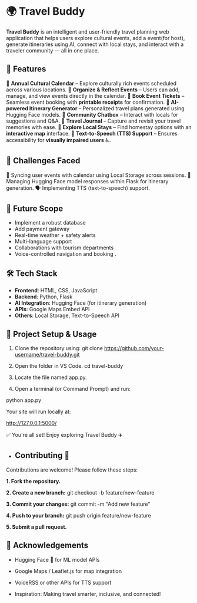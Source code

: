 # 🌍 Travel Buddy

**Travel Buddy** is an intelligent and user-friendly travel planning web application that helps users explore cultural events, add a event(for host), generate itineraries using AI, connect with local stays, and interact with a traveler community — all in one place.

## 🚀 Features
 
🔹 **Annual Cultural Calendar** – Explore culturally rich events scheduled across various locations.
🔹 **Organize & Reflect Events** – Users can add, manage, and view events directly in the calendar.
🔹 **Book Event Tickets** – Seamless event booking with **printable receipts** for confirmation.
🔹 **AI-powered Itinerary Generator** – Personalized travel plans generated using Hugging Face models.
🔹 **Community Chatbox** – Interact with locals for suggestions and Q&A.
🔹 **Travel Journal** – Capture and revisit your travel memories with ease.
🔹 **Explore Local Stays** – Find homestay options with an **interactive map** interface.
🔹 **Text-to-Speech (TTS) Support** – Ensures accessibility for **visually impaired users** ♿.


## 🧩 Challenges Faced

🔄 Syncing user events with calendar using Local Storage across sessions.
🧠 Managing Hugging Face model responses within Flask for itinerary generation.
🗣️ Implementing  TTS (text-to-speech) support.


## 🌱 Future Scope

- Implement a robust database
- Add payment gateway
- Real-time weather + safety alerts
- Multi-language support
- Collaborations with tourism departments
- Voice-controlled navigation and booking .
  
## 🛠️ Tech Stack

- **Frontend**: HTML, CSS, JavaScript
- **Backend**: Python, Flask
- **AI Integration**: Hugging Face (for itinerary generation)
- **APIs**: Google Maps Embed API
- **Others**: Local Storage, Text-to-Speech API

## 🔧 Project Setup & Usage
1. Clone the repository using:
 git clone https://github.com/your-username/travel-buddy.git

2. Open the folder in VS Code.
 cd travel-buddy
3. Locate the file named app.py.

4. Open a terminal (or Command Prompt) and run:

python app.py

Your site will run locally at:

http://127.0.0.1:5000/

✅ You're all set! Enjoy exploring Travel Buddy ✈️

- ## Contributing 🤝

Contributions are welcome! Please follow these steps:

**1. Fork the repository.**

**2. Create a new branch:**
    git checkout -b feature/new-feature
    
**3. Commit your changes:**
    git commit -m "Add new feature"
    
**4. Push to your branch:**
    git push origin feature/new-feature
    
**5. Submit a pull request.**

## 🙌 Acknowledgements

- Hugging Face 🤗 for ML model APIs

- Google Maps / Leaflet.js for map integration

- VoiceRSS or other APIs for TTS support

- Inspiration: Making travel smarter, inclusive, and connected!

